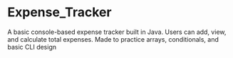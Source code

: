 # Expense_Tracker

A basic console-based expense tracker built in Java. Users can add, view, and calculate total expenses. Made to practice arrays, conditionals, and basic CLI design
